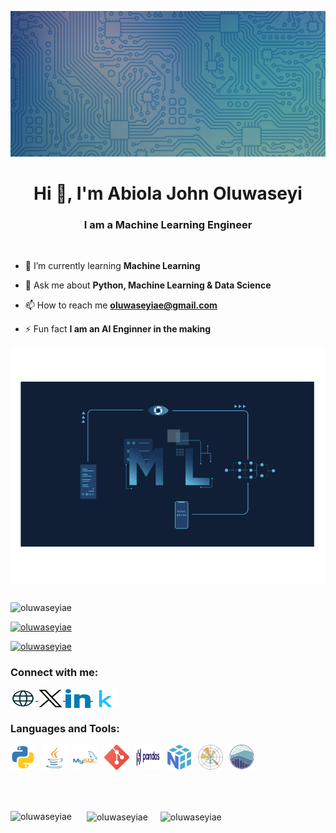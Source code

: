 ![Header](banner.jpeg)
<h1 align="center">Hi 👋, I'm Abiola John Oluwaseyi</h1>
<h3 align="center">I am a Machine Learning Engineer</h3>
<br>

- 🌱 I’m currently learning **Machine Learning**

- 💬 Ask me about **Python, Machine Learning & Data Science**

- 📫 How to reach me **oluwaseyiae@gmail.com**
- ⚡ Fun fact **I am an AI Enginner in the making**

<img style="display: block; margin: auto;" alt="gif" width="1400" src="machine-learning.gif"/>
<br>
<p align="left"> <img src="https://komarev.com/ghpvc/?username=oluwaseyiae&label=Profile%20views&color=0e75b6&style=flat" alt="oluwaseyiae" /> </p>

<p align="left"> <a href="https://github.com/ryo-ma/github-profile-trophy"><img src="https://github-profile-trophy.vercel.app/?username=oluwaseyiae" alt="oluwaseyiae" /></a> </p>

<p align="left"> <a href="https://x.com/oluwaseyiae" target="blank"><img src="https://img.shields.io/twitter/follow/oluwaseyiae?logo=twitter&style=for-the-badge" alt="oluwaseyiae" /></a> </p>

<h3 align="left">Connect with me:</h3>

<p align="left">
    <a href="https://oluwaseyiae.github.io/abiolajohnoluwaseyi.github.io/index.html" target="_blank">
    <img align="center" src="icons/globe.png" alt="kingdom2203" height="30" width="40" />
  </a>
  <a href="https://x.com/oluwaseyipd" target="_blank">
    <img align="center" src="icons/x.svg" alt="kingdom2203" height="30" width="40" />
  </a>
  <a href="https://www.linkedin.com/in/abiola-john-oluwaseyi-b65336234" target="_blank">
    <img align="center" src="icons/linkedin.svg" alt="abiola-john-oluwaseyi" height="30" width="40" />
  </a>
  <a href="https://www.kaggle.com/abiolajohnoluwaseyi" target="_blank">
    <img align="center" src="icons/kaggle.svg" alt="abiola john oluwaseyi" height="30" width="40" />
  </a>
</p>


<h3 align="left">Languages and Tools:</h3>

<p align="left" style="display: flex; gap: 10px;">
  <a href="https://www.python.org" target="_blank" rel="noreferrer">
    <img src="icons/python.svg" alt="Python" width="40" height="40"/>
  </a>
  <a href="https://www.java.com" target="_blank" rel="noreferrer">
    <img src="icons/java.svg" alt="Java" width="40" height="40"/>
  </a>
  <a href="https://www.mysql.com/" target="_blank" rel="noreferrer">
    <img src="icons/mysql.png" alt="MySQL" width="40" height="40"/>
  </a>
    <a href="https://git-scm.com/" target="_blank" rel="noreferrer">
    <img src="icons/git.png" alt="Git" width="40" height="40"/>
  </a>
  <a href="https://pandas.pydata.org/" target="_blank" rel="noreferrer">
    <img src="icons/pandas.svg" alt="Pandas" width="40" height="40"/>
  </a>
  <a href="https://numpy.org/" target="_blank" rel="noreferrer">
    <img src="icons/numpy.svg" alt="NumPy" width="40" height="40"/>
  </a>
  <a href="https://matplotlib.org/" target="_blank" rel="noreferrer">
    <img src="icons/matplotlib.svg" alt="Matplotlib" width="40" height="40"/>
  </a>
  <a href="https://seaborn.pydata.org/" target="_blank" rel="noreferrer">
    <img src="icons/seaborn.svg" alt="Seaborn" width="40" height="40"/>
  </a>
</p>

<br>
<br>

<div style="display: flex; align-items: center; gap: 20px;">

<p><img align="left" src="https://github-readme-stats.vercel.app/api/top-langs?username=oluwaseyiae&show_icons=true&locale=en&layout=compact" alt="oluwaseyiae" /></p>

<p>&nbsp;<img align="center" src="https://github-readme-stats.vercel.app/api?username=oluwaseyiae&show_icons=true&locale=en" alt="oluwaseyiae" /></p>

<p><img align="center" src="https://github-readme-streak-stats.herokuapp.com/?user=oluwaseyiae&" alt="oluwaseyiae" /></p>
</div>
